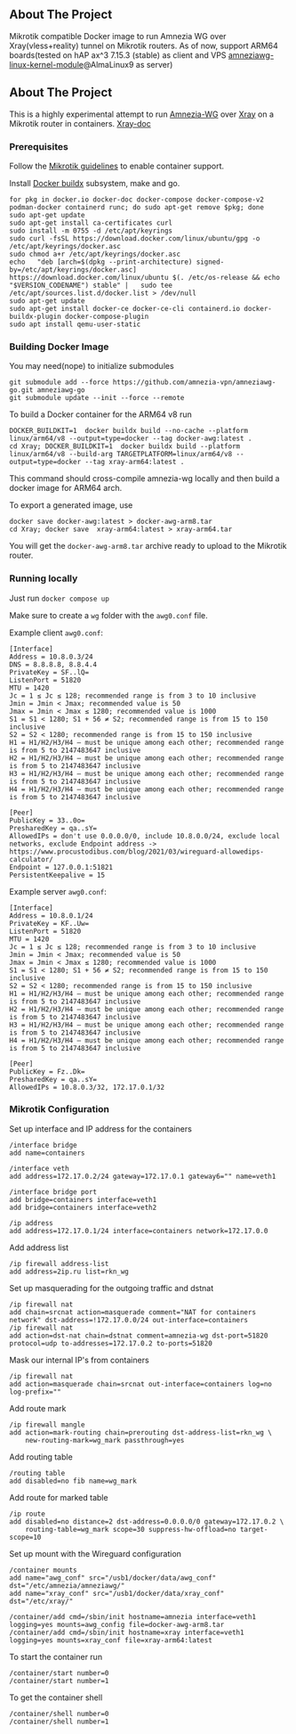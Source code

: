 ## About The Project
Mikrotik compatible Docker image to run Amnezia WG over Xray(vless+reality) tunnel on Mikrotik routers. As of now, support ARM64 boards(tested on hAP ax^3 7.15.3 (stable) as client and VPS [amneziawg-linux-kernel-module](https://github.com/amnezia-vpn/amneziawg-linux-kernel-module)@AlmaLinux9 as server)

## About The Project
This is a highly experimental attempt to run [Amnezia-WG](https://github.com/amnezia-vpn/amnezia-wg) over [Xray](https://computerscot.github.io/wireguard-over-xray.html) on a Mikrotik router in containers.
[Xray-doc](https://xtls.github.io/ru/config/)

### Prerequisites

Follow the [Mikrotik guidelines](https://help.mikrotik.com/docs/display/ROS/Container) to enable container support.

Install [Docker buildx](https://github.com/docker/buildx) subsystem, make and go.
```
for pkg in docker.io docker-doc docker-compose docker-compose-v2 podman-docker containerd runc; do sudo apt-get remove $pkg; done
sudo apt-get update
sudo apt-get install ca-certificates curl
sudo install -m 0755 -d /etc/apt/keyrings
sudo curl -fsSL https://download.docker.com/linux/ubuntu/gpg -o /etc/apt/keyrings/docker.asc
sudo chmod a+r /etc/apt/keyrings/docker.asc
echo   "deb [arch=$(dpkg --print-architecture) signed-by=/etc/apt/keyrings/docker.asc] https://download.docker.com/linux/ubuntu $(. /etc/os-release && echo "$VERSION_CODENAME") stable" |   sudo tee /etc/apt/sources.list.d/docker.list > /dev/null
sudo apt-get update
sudo apt-get install docker-ce docker-ce-cli containerd.io docker-buildx-plugin docker-compose-plugin
sudo apt install qemu-user-static

``` 

### Building Docker Image

You may need(nope) to initialize submodules
```
git submodule add --force https://github.com/amnezia-vpn/amneziawg-go.git amneziawg-go
git submodule update --init --force --remote
```

To build a Docker container for the ARM64 v8 run
```
DOCKER_BUILDKIT=1  docker buildx build --no-cache --platform linux/arm64/v8 --output=type=docker --tag docker-awg:latest .
cd Xray; DOCKER_BUILDKIT=1  docker buildx build --platform linux/arm64/v8 --build-arg TARGETPLATFORM=linux/arm64/v8 --output=type=docker --tag xray-arm64:latest .
```
This command should cross-compile amnezia-wg locally and then build a docker image for ARM64 arch.

To export a generated image, use
```
docker save docker-awg:latest > docker-awg-arm8.tar
cd Xray; docker save  xray-arm64:latest > xray-arm64.tar
```

You will get the `docker-awg-arm8.tar` archive ready to upload to the Mikrotik router.

### Running locally

Just run `docker compose up`

Make sure to create a `wg` folder with the `awg0.conf` file.

Example client `awg0.conf`:

```
[Interface]
Address = 10.8.0.3/24
DNS = 8.8.8.8, 8.8.4.4
PrivateKey = SF..lQ=
ListenPort = 51820
MTU = 1420
Jc = 1 ≤ Jc ≤ 128; recommended range is from 3 to 10 inclusive
Jmin = Jmin < Jmax; recommended value is 50
Jmax = Jmin < Jmax ≤ 1280; recommended value is 1000
S1 = S1 < 1280; S1 + 56 ≠ S2; recommended range is from 15 to 150 inclusive 
S2 = S2 < 1280; recommended range is from 15 to 150 inclusive
H1 = H1/H2/H3/H4 — must be unique among each other; recommended range is from 5 to 2147483647 inclusive
H2 = H1/H2/H3/H4 — must be unique among each other; recommended range is from 5 to 2147483647 inclusive
H3 = H1/H2/H3/H4 — must be unique among each other; recommended range is from 5 to 2147483647 inclusive
H4 = H1/H2/H3/H4 — must be unique among each other; recommended range is from 5 to 2147483647 inclusive

[Peer]
PublicKey = 33..0o=
PresharedKey = qa..sY=
AllowedIPs = don't use 0.0.0.0/0, include 10.8.0.0/24, exclude local networks, exclude Endpoint address -> https://www.procustodibus.com/blog/2021/03/wireguard-allowedips-calculator/
Endpoint = 127.0.0.1:51821
PersistentKeepalive = 15

```

Example server `awg0.conf`:

```
[Interface]
Address = 10.8.0.1/24
PrivateKey = KF..Uw=
ListenPort = 51820
MTU = 1420
Jc = 1 ≤ Jc ≤ 128; recommended range is from 3 to 10 inclusive
Jmin = Jmin < Jmax; recommended value is 50
Jmax = Jmin < Jmax ≤ 1280; recommended value is 1000
S1 = S1 < 1280; S1 + 56 ≠ S2; recommended range is from 15 to 150 inclusive 
S2 = S2 < 1280; recommended range is from 15 to 150 inclusive
H1 = H1/H2/H3/H4 — must be unique among each other; recommended range is from 5 to 2147483647 inclusive
H2 = H1/H2/H3/H4 — must be unique among each other; recommended range is from 5 to 2147483647 inclusive
H3 = H1/H2/H3/H4 — must be unique among each other; recommended range is from 5 to 2147483647 inclusive
H4 = H1/H2/H3/H4 — must be unique among each other; recommended range is from 5 to 2147483647 inclusive

[Peer]
PublicKey = Fz..Dk=
PresharedKey = qa..sY=
AllowedIPs = 10.8.0.3/32, 172.17.0.1/32

```


### Mikrotik Configuration

Set up interface and IP address for the containers

```
/interface bridge
add name=containers

/interface veth
add address=172.17.0.2/24 gateway=172.17.0.1 gateway6="" name=veth1

/interface bridge port
add bridge=containers interface=veth1
add bridge=containers interface=veth2

/ip address
add address=172.17.0.1/24 interface=containers network=172.17.0.0
```

Add address list
```
/ip firewall address-list
add address=2ip.ru list=rkn_wg
```

Set up masquerading for the outgoing traffic and dstnat

```
/ip firewall nat
add chain=srcnat action=masquerade comment="NAT for containers network" dst-address=!172.17.0.0/24 out-interface=containers
/ip firewall nat
add action=dst-nat chain=dstnat comment=amnezia-wg dst-port=51820 protocol=udp to-addresses=172.17.0.2 to-ports=51820
```

Mask our internal IP's from containers
```
/ip firewall nat
add action=masquerade chain=srcnat out-interface=containers log=no log-prefix="" 
```

Add route mark
```
/ip firewall mangle
add action=mark-routing chain=prerouting dst-address-list=rkn_wg \
    new-routing-mark=wg_mark passthrough=yes
```

Add routing table
```
/routing table
add disabled=no fib name=wg_mark
```

Add route for marked table
```
/ip route
add disabled=no distance=2 dst-address=0.0.0.0/0 gateway=172.17.0.2 \
    routing-table=wg_mark scope=30 suppress-hw-offload=no target-scope=10
```

Set up mount with the Wireguard configuration

```
/container mounts
add name="awg_conf" src="/usb1/docker/data/awg_conf" dst="/etc/amnezia/amneziawg/" 
add name="xray_conf" src="/usb1/docker/data/xray_conf" dst="/etc/xray/" 

/container/add cmd=/sbin/init hostname=amnezia interface=veth1 logging=yes mounts=awg_config file=docker-awg-arm8.tar
/container/add cmd=/sbin/init hostname=xray interface=veth1 logging=yes mounts=xray_conf file=xray-arm64:latest
```

To start the container run

```
/container/start number=0
/container/start number=1
```

To get the container shell

```
/container/shell number=0
/container/shell number=1
```